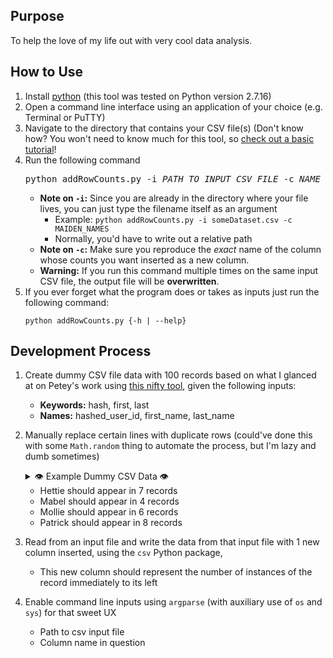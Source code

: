 ## Purpose
To help the love of my life out with very cool data analysis.

## How to Use
1. Install [python](https://www.python.org/downloads/) (this tool was tested on Python version 2.7.16)
2. Open a command line interface using an application of your choice (e.g. Terminal or PuTTY)
3. Navigate to the directory that contains your CSV file(s) (Don't know how? You won't need to know much for this tool, so [check out a basic tutorial](https://computers.tutsplus.com/tutorials/navigating-the-terminal-a-gentle-introduction--mac-3855)!
4. Run the following command
    <pre>python addRowCounts.py -i <i>PATH TO INPUT CSV FILE</i> -c <i>NAME OF COLUMN TO ADD COUNTS FOR</i></pre>
    - **Note on `-i`:** Since you are already in the directory where your file lives, you can just type the filename itself as an argument
      - Example: `python addRowCounts.py -i someDataset.csv -c MAIDEN_NAMES`
      - Normally, you'd have to write out a relative path
    - **Note on `-c`:** Make sure you reproduce the *exact* name of the column whose counts you want inserted as a new column.
    - **Warning:** If you run this command multiple times on the same input CSV file, the output file will be **overwritten**.
5. If you ever forget what the program does or takes as inputs just run the following command:
    ```
    python addRowCounts.py {-h | --help}
    ```
## Development Process

1. Create dummy CSV file data with 100 records based on what I glanced at on Petey's work using [this nifty tool](https://www.convertcsv.com/generate-test-data.htm), given the following inputs:
    - **Keywords:** hash, first, last
    - **Names:** hashed_user_id, first_name, last_name

2. Manually replace certain lines with duplicate rows (could've done this with some `Math.random` thing to automate the process, but I'm lazy and dumb sometimes)
    <details>
      <summary>👁️ Example Dummy CSV Data 👁️</summary>
      <pre>
      hashed_user_id,first_name,last_name
      7355f6711abfe07488b36d89e296e0a271248de4,Louise,Castillo
      6b8085fa5423665fd2a250ce1da7e423aa8ffccb,Cameron,Fletcher
      00d2e06e75391fb0e46d0b90655f40ee83f221a2,Mollie,Reese
      00d2e06e75391fb0e46d0b90655f40ee83f221a2,Mollie,Reese
      d5eff30b51825ea042dd3aed25db9e94bcbf5aaf,Mitchell,Hudson
      f43b4772d4527f43ca880c6b9d9039b5e3f5ffd7,Vera,Scott
      7feef75ac3c189116e69c5dd28e35ea931c84b8b,Patrick,Mack
      58641dba0625ab5617f0f76b255eb3142a7935f9,Hettie,Ward
      b585a94d357b8cd1f86963d3d618f9de0a114360,Minnie,Ramos
      e8480f7a22cba933d2fb014f8c2be92e692ad86f,Andre,Perez
      6c07449a6de00f03fe32a7b2f2114b29197362b5,Lester,Lane
      00d2e06e75391fb0e46d0b90655f40ee83f221a2,Mollie,Reese
      58641dba0625ab5617f0f76b255eb3142a7935f9,Hettie,Ward
      9d61ed249f87685c9e11f096d0c3a799ca0ea48b,Dorothy,Butler
      7d6ed67d85ee64fda624116bec9ae7da9eb64d0c,Leroy,Boone
      8c506576c593141f5fccdf8aaec144a6760a1680,Vincent,Singleton
      7feef75ac3c189116e69c5dd28e35ea931c84b8b,Patrick,Mack
      c63e64513775e93af81ab3839a809d5e8ff1ca77,Francisco,Waters
      3edb4823e792d621215e335715a03cadff8ab3a9,Ernest,Sims
      f4e40992f5cd461e33c77cd856156a88d48799db,Mabel,Vasquez
      35c7b045ea2be5f911a82ed610ac9770e1fa159e,Warren,Dixon
      e0440fc95d8da90a3d6ef8be29945d82cb67a3d8,Dollie,Wilkins
      5adbb03145da3f1e649b29791b1713d385854d51,Sadie,Maldonado
      0eee8c0b7d9baf3752ba6738b9554bd3036f3965,Antonio,Chambers
      52f0a6d9273983c70cebab81fed2543064773366,Leonard,Buchanan
      0edcedff4a55c3adf73342446a55f4bc0951c94f,Julian,Parsons
      2cb4ab1140da07a2a158f70219c593106bbb4799,Flora,Lucas
      7feef75ac3c189116e69c5dd28e35ea931c84b8b,Patrick,Mack
      6f085a70b9d0a4315ac976e35e1e4ddd091ea995,Nelle,Poole
      f90e04d1d2d3cf9d3cc06967eee504152fe02c81,Rosa,Jenkins
      f4e40992f5cd461e33c77cd856156a88d48799db,Mabel,Vasquez
      9adb7dd2541533201533da5f5982b2fd88e07e68,Lucile,Parks
      3ec9a427cc008d7c0aeca5134c38fb7e1ad53bf1,Maud,Harrington
      294195215e4a93c7ab08ddcf1c70f16ffe316fdb,Adele,Bennett
      841a7f7ff82d1504ce101c5c714cd1249e793ef3,Jon,Tran
      568febb6d8929400c4116fa86cbc6fd061e0277e,Julia,Frazier
      39969d39a41111c6810c72ae55a5a80dedda0ad9,Leo,Gomez
      a1ce14e19e4fa00b02912b258e1997f958964b5e,Ida,Morgan
      3cdbdf539d6a1c4573b1432beb0c22defddd54ee,Irene,Spencer
      196dfdef48ab074c6af49ddf8c4c979ef420ef38,Juan,Lowe
      68973378b3211fb1aff7bfa9feb6bd49962bf8ee,Delia,Myers
      b4774cbded39aeb304051fba9a0d7b735c9a3db2,Charlie,Hardy
      89e40a5debc16f5e9a53e5359f2d63b518cad693,Clyde,Shelton
      3b54fb98cc6b6a1f02d4c7de6acfafd189de486e,Virginia,Warner
      a11ab8c0bf8ff15e6d6fe5217f9dfb95143c5b9e,Roger,Tate
      31a4857a1a57690293555793c6a1d525e5ce86f1,Leon,Henry
      5d0e33b618666ad0d21333c03f175f993f6aaf42,Winifred,Burgess
      5b09fd0a564f7af9b76d7733834745481ec9423d,Seth,Roy
      2c26eeab240290ea3232147057cf88cccc726ebe,Edna,West
      eab4bdbb818f2b55b59a0db64326edc8c6a9ea32,Irene,Powers
      416c5d812f55873533e6ef9aac5ddf8a34ad178e,Emily,Cortez
      61bd659b036b79c3df1de83508fbef7d673659cc,Wayne,Webster
      58641dba0625ab5617f0f76b255eb3142a7935f9,Hettie,Ward
      58641dba0625ab5617f0f76b255eb3142a7935f9,Hettie,Ward
      f335fee4e96916b6cfa436e1d31472420482b870,Marian,Wise
      e828571433842e54e92ad2c8914899b079690d14,Fanny,Baker
      61b1b6752deffffcc37c5012ecdec29221ae50c9,Grace,Thompson
      99668d2e5a1403be3ac9d974fc9cf9921aaaf17f,Jeff,Chapman
      eee74b5ba2e378640c1f1744db6e1e10611b969f,William,Myers
      6586f60a7a40ed8706d9eeb9afdd4bdfbd8cd86f,Darrell,Wilkins
      d0618d5882c0e905653000350b3d7097bf576986,Erik,Dawson
      498ffe5b54315931eb6d7b79c2c4ccf03e2b2f39,Timothy,Little
      277f876145316ce20237bf487ab7424f39c40378,Keith,Guzman
      53f8057cd1f3a8edf3bc50666fe1723b1ab97e66,Lucile,Stokes
      a40203f933f354bfbae63dd6886772b2ae31cacd,Jessie,Wade
      4acb511cfbc625f5744dd216485a2922ffb7057a,Mark,Yates
      f8bb2809aaf3835724bbf193bf37138c32b25270,Eleanor,Munoz
      5419069fe539567f847485e8f4ec3fea3787d04b,Annie,Black
      ec1401eff8eb0df7760cad3984289ab357fc3b2c,Chase,Richards
      d54718af65b2850e0ad35b3003ef01c4153c2b95,Maggie,Higgins
      7feef75ac3c189116e69c5dd28e35ea931c84b8b,Patrick,Mack
      1dd1c77de058fbf25bf736b2445a9bf36c67d88c,Luis,Hughes
      7feef75ac3c189116e69c5dd28e35ea931c84b8b,Patrick,Mack
      58641dba0625ab5617f0f76b255eb3142a7935f9,Hettie,Ward
      999a480139259d9cebeced7798199b9fe2fe3ffe,Anthony,Carlson
      4905443a2d4ceb29a67680f18f53d3cca4c2cd96,Frances,Ross
      58641dba0625ab5617f0f76b255eb3142a7935f9,Hettie,Ward
      2029df4d426b57f47d299314a61df7f1ec2ca574,Leon,Baldwin
      8b3ba5832652b7f434e212721dee7b7ed62a52de,Josephine,Bass
      29b45977bc48fdf4ebb2c8aa71ac3724eb7f8873,Marvin,Bailey
      00d2e06e75391fb0e46d0b90655f40ee83f221a2,Mollie,Reese
      8be1358a2441834b1bd4c48f9c5160c0a562eebc,Jack,Watson
      7feef75ac3c189116e69c5dd28e35ea931c84b8b,Patrick,Mack
      b3d41c0b547f5924e4edb3a69ea6a9223b9363b5,Bradley,Harrison
      58641dba0625ab5617f0f76b255eb3142a7935f9,Hettie,Ward
      78ea1f741b3618af9396c637d28d807e9250d6f9,Thomas,Wallace
      00d2e06e75391fb0e46d0b90655f40ee83f221a2,Mollie,Reese
      90f72e91418d6c1fc618a90aed0aa29236539c17,Max,Medina
      1cfc5e74b072e5e50a1423d6c8761fc127fb9a65,Christopher,More
      69e676e6b0774534eba6967cad95e92a64091631,Harriett,Fitz
      7c81b4077cef9ca5ef0e5184bbaef35d05eaf1c0,Vera,Reese
      7feef75ac3c189116e69c5dd28e35ea931c84b8b,Patrick,Mack
      6ea1ceeb4d32f8bb24ac257ede4b770e7d50e9f3,Jay,Curry
      7feef75ac3c189116e69c5dd28e35ea931c84b8b,Patrick,Mack
      f4e40992f5cd461e33c77cd856156a88d48799db,Mabel,Vasquez
      1af4ea10c66dac8b5e5420f583ae6df0a343fbaf,Wayne,Day
      f4e40992f5cd461e33c77cd856156a88d48799db,Mabel,Vasquez
      056dc39a305fe89371841a0e62e1d1fa05ab2fc1,Seth,Beck
      695128a9604c92f4222a3b1de1cd76765ff26359,Sue,Collier
      00d2e06e75391fb0e46d0b90655f40ee83f221a2,Mollie,Reese
      </pre>
    </details>
    
    - Hettie should appear in 7 records
    - Mabel should appear in 4 records
    - Mollie should appear in 6 records
    - Patrick should appear in 8 records

3. Read from an input file and write the data from that input file with 1 new column inserted, using the `csv` Python package, 
    - This new column should represent the number of instances of the record immediately to its left

4. Enable command line inputs using `argparse` (with auxiliary use of `os` and `sys`) for that sweet UX
    - Path to csv input file
    - Column name in question